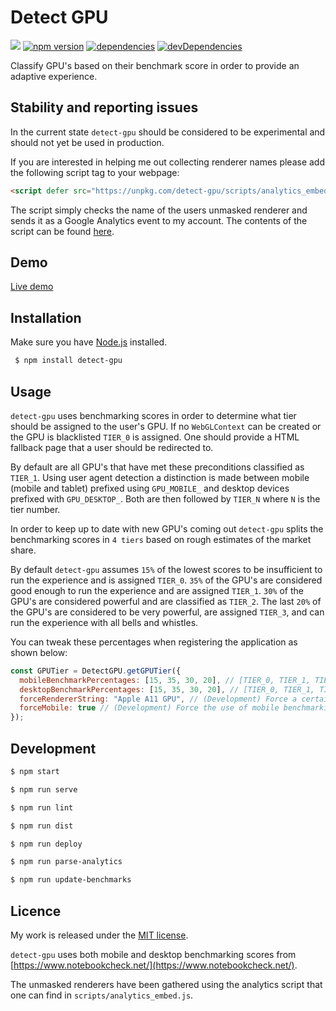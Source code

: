 # Detect GPU

![](http://img.badgesize.io/TimvanScherpenzeel/detect-gpu/master/dist/detect-gpu.min.js.svg?compression=gzip&maxAge=60)
[![npm version](https://badge.fury.io/js/detect-gpu.svg)](https://badge.fury.io/js/detect-gpu)
[![dependencies](https://david-dm.org/timvanscherpenzeel/detect-gpu.svg)](https://david-dm.org/timvanscherpenzeel/detect-gpu)
[![devDependencies](https://david-dm.org/timvanscherpenzeel/detect-gpu/dev-status.svg)](https://david-dm.org/timvanscherpenzeel/detect-gpu#info=devDependencies)

Classify GPU's based on their benchmark score in order to provide an adaptive experience.

## Stability and reporting issues

In the current state `detect-gpu` should be considered to be experimental and should not yet be used in production.

If you are interested in helping me out collecting renderer names please add the following script tag to your webpage:

```html
<script defer src="https://unpkg.com/detect-gpu/scripts/analytics_embed.js"></script>
```

The script simply checks the name of the users unmasked renderer and sends it as a Google Analytics event to my account. The contents of the script can be found [here](https://github.com/TimvanScherpenzeel/detect-gpu/blob/master/scripts/analytics_embed.js).

## Demo

[Live demo](https://timvanscherpenzeel.github.io/detect-gpu/)

## Installation

Make sure you have [Node.js](http://nodejs.org/) installed.

```sh
 $ npm install detect-gpu
```

## Usage

`detect-gpu` uses benchmarking scores in order to determine what tier should be assigned to the user's GPU. If no `WebGLContext` can be created or the GPU is blacklisted `TIER_0` is assigned. One should provide a HTML fallback page that a user should be redirected to.

By default are all GPU's that have met these preconditions classified as `TIER_1`. Using user agent detection a distinction is made between mobile (mobile and tablet) prefixed using `GPU_MOBILE_` and desktop devices prefixed with `GPU_DESKTOP_`. Both are then followed by `TIER_N` where `N` is the tier number.

In order to keep up to date with new GPU's coming out `detect-gpu` splits the benchmarking scores in `4 tiers` based on rough estimates of the market share.

By default `detect-gpu` assumes `15%` of the lowest scores to be insufficient to run the experience and is assigned `TIER_0`. `35%` of the GPU's are considered good enough to run the experience and are assigned `TIER_1`. `30%` of the GPU's are considered powerful and are classified as `TIER_2`. The last `20%` of the GPU's are considered to be very powerful, are assigned `TIER_3`, and can run the experience with all bells and whistles.

You can tweak these percentages when registering the application as shown below:

```js
const GPUTier = DetectGPU.getGPUTier({
  mobileBenchmarkPercentages: [15, 35, 30, 20], // [TIER_0, TIER_1, TIER_2, TIER_3]
  desktopBenchmarkPercentages: [15, 35, 30, 20], // [TIER_0, TIER_1, TIER_2, TIER_3]
  forceRendererString: "Apple A11 GPU", // (Development) Force a certain renderer string
  forceMobile: true // (Development) Force the use of mobile benchmarking scores
});
```

## Development

```sh
$ npm start

$ npm run serve

$ npm run lint

$ npm run dist

$ npm run deploy

$ npm run parse-analytics

$ npm run update-benchmarks
```

## Licence

My work is released under the [MIT license](https://raw.githubusercontent.com/TimvanScherpenzeel/detect-gpu/master/LICENSE).

`detect-gpu` uses both mobile and desktop benchmarking scores from [https://www.notebookcheck.net/](https://www.notebookcheck.net/).

The unmasked renderers have been gathered using the analytics script that one can find in `scripts/analytics_embed.js`.
